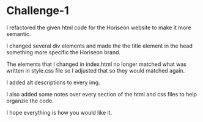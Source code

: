 # Challenge-1

I refactored the given html code for the Horiseon website to make it more semantic.

I changed several div elements and made the the title element in the head something more specific the Horiseon brand.

The elements that I changed in index.html no longer matched what was written in style.css file so I adjusted that so they would matched again. 

I added alt descriptions to every img.

I also added some notes over every section of the html and css files to help organzie the code.

I hope everything is how you would like it.
